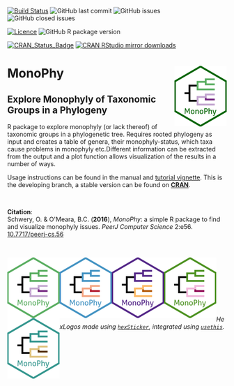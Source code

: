 <!-- badges: start -->
[![Build Status](https://travis-ci.org/oschwery/MonoPhy.svg?branch=master)](https://travis-ci.org/oschwery/MonoPhy)
![GitHub last commit](https://img.shields.io/github/last-commit/oschwery/MonoPhy)
![GitHub issues](https://img.shields.io/github/issues-raw/oschwery/MonoPhy?color=red)
![GitHub closed issues](https://img.shields.io/github/issues-closed-raw/oschwery/MonoPhy?color=green)

[![Licence](https://img.shields.io/badge/licence-GPL--3-blueviolet.svg)](https://www.gnu.org/licenses/gpl-3.0.en.html)
![GitHub R package version](https://img.shields.io/github/r-package/v/oschwery/MonoPhy?label=R%20package%20version)

[![CRAN_Status_Badge](http://www.r-pkg.org/badges/version/MonoPhy)](https://cran.r-project.org/package=MonoPhy)
[![CRAN RStudio mirror downloads](http://cranlogs.r-pkg.org/badges/MonoPhy)](http://www.r-pkg.org/pkg/MonoPhy)
<!-- badges: end -->

# MonoPhy <img src="man/figures/logo.png" align="right" height="139" />
## Explore Monophyly of Taxonomic Groups in a Phylogeny
R package to explore monophyly (or lack thereof) of taxonomic groups in a phylogenetic tree.
Requires rooted phylogeny as input and creates a table of genera, their monophyly-status, which taxa cause problems in monophyly etc.Different information can be extracted from the output and a plot function allows visualization of the results in a number of ways.

Usage instructions can be found in the manual and [tutorial vignette](https://cran.r-project.org/web/packages/MonoPhy/vignettes/MonoPhyVignette.html).
This is the developing branch, a stable version can be found on [**CRAN**](https://cran.r-project.org/web/packages/MonoPhy/index.html).

<br>

**Citation**:  
Schwery, O. & O'Meara, B.C. (**2016**), _MonoPhy_: a simple R package to find and visualize monophyly issues. _PeerJ Computer Science_ 2:e56. [10.7717/peerj-cs.56](https://doi.org/10.7717/peerj-cs.56)

<br>


<img src="man/figures/logo1.png" align="left" height="139" /> <img src="man/figures/logo2.png" align="left" height="139" /> <img src="man/figures/logo3.png" align="left" height="139" /> <img src="man/figures/logo4.png" align="left" height="139" /> <img src="man/figures/logo5.png" align="left" height="139" /> 

<br>
<br>
<br>
<br>
<br>
<br>
<br>


_HexLogos made using [`hexSticker`](https://github.com/GuangchuangYu/hexSticker), integrated using [`usethis`](https://usethis.r-lib.org/reference/use_logo.html)._
